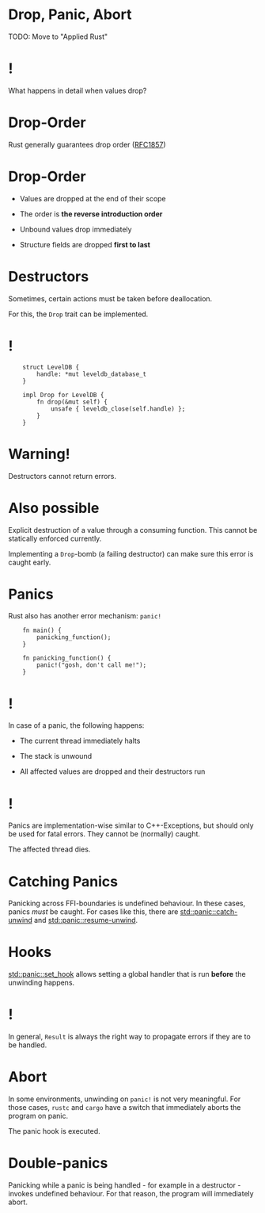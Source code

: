 # Drop, Panic, Abort

TODO: Move to "Applied Rust"

!
=

What happens in detail when values drop?

Drop-Order
==========

Rust generally guarantees drop order
([RFC1857](https://github.com/rust-lang/rfcs/issues/1857))

Drop-Order
==========

-   Values are dropped at the end of their scope

-   The order is **the reverse introduction order**

-   Unbound values drop immediately

-   Structure fields are dropped **first to last**

Destructors
===========

Sometimes, certain actions must be taken before deallocation.

For this, the `Drop` trait can be implemented.

!
=
```rust,ignore,does_not_compile
    struct LevelDB {
        handle: *mut leveldb_database_t
    }

    impl Drop for LevelDB {
        fn drop(&mut self) {
            unsafe { leveldb_close(self.handle) };
        }
    }
```
Warning!
========

Destructors cannot return errors.

Also possible
=============

Explicit destruction of a value through a consuming function. This
cannot be statically enforced currently.

Implementing a `Drop`-bomb (a failing destructor) can make sure this
error is caught early.

Panics
======

Rust also has another error mechanism: `panic!`
```rust,ignore,does_not_compile
    fn main() {
        panicking_function();
    }

    fn panicking_function() {
        panic!("gosh, don't call me!");
    }
```
!
=

In case of a panic, the following happens:

-   The current thread immediately halts

-   The stack is unwound

-   All affected values are dropped and their destructors run

!
=

Panics are implementation-wise similar to C++-Exceptions, but should
only be used for fatal errors. They cannot be (normally) caught.

The affected thread dies.

Catching Panics
===============

Panicking across FFI-boundaries is undefined behaviour. In these cases,
panics *must* be caught. For cases like this, there are
[std::panic::catch-unwind](https://doc.rust-lang.org/std/panic/fn.catch_unwind.html)
and
[std::panic::resume-unwind](https://doc.rust-lang.org/std/panic/fn.resume_unwind.html).

Hooks
=====

[std::panic::set\_hook](https://doc.rust-lang.org/std/panic/fn.set_hook.html)
allows setting a global handler that is run **before** the unwinding
happens.

!
=

In general, `Result` is always the right way to propagate errors if they
are to be handled.

Abort
=====

In some environments, unwinding on `panic!` is not very meaningful. For
those cases, `rustc` and `cargo` have a switch that immediately aborts
the program on panic.

The panic hook is executed.

Double-panics
=============

Panicking while a panic is being handled - for example in a destructor -
invokes undefined behaviour. For that reason, the program will
immediately abort.
